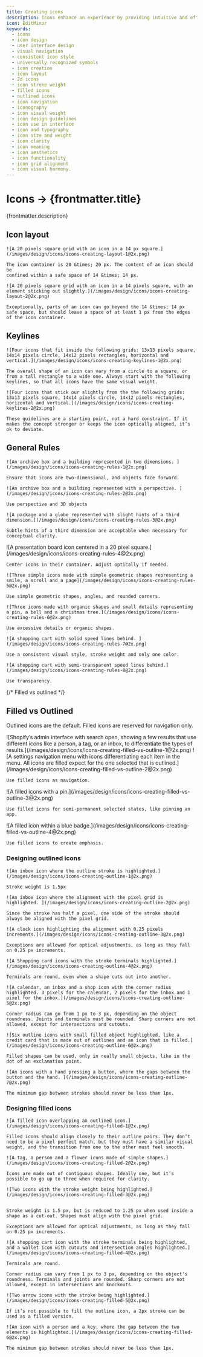 ```yaml
---
title: Creating icons
description: Icons enhance an experience by providing intuitive and efficient navigation, conveying information concisely, and making it more visually appealing.
icon: EditMinor
keywords:
  - icons
  - icon design
  - user interface design
  - visual navigation
  - consistent icon style
  - universally recognized symbols
  - icon creation
  - icon layout
  - 2d icons
  - icon stroke weight
  - filled icons
  - outlined icons
  - icon navigation
  - iconography
  - icon visual weight
  - icon design guidelines
  - icon use in interface
  - icon and typography
  - icon size and weight
  - icon clarity
  - icon meaning
  - icon aesthetics
  - icon functionality
  - icon grid alignment
  - icon visual harmony.
---
```


# Icons &rarr; {frontmatter.title}

<Lede>{frontmatter.description}</Lede>

<Subnav />

## Icon layout

<Row variant="1-1">
  <Column variant="directive">

    ![A 20 pixels square grid with an icon in a 14 px square.](/images/design/icons/icons-creating-layout-1@2x.png)

    The icon container is 20 &times; 20 px. The content of an icon should be
    confined within a safe space of 14 &times; 14 px.

  </Column>
  <Column variant="directive">

    ![A 20 pixels square grid with an icon in a 14 pixels square, with an element sticking out slightly.](/images/design/icons/icons-creating-layout-2@2x.png)

    Exceptionally, parts of an icon can go beyond the 14 &times; 14 px safe space, but should leave a space of at least 1 px from the edges of the icon container.

  </Column>
</Row>

## Keylines

<Row variant="1-1">
  <Column variant="directive">

    ![Four icons that fit inside the following grids: 13x13 pixels square, 14x14 pixels circle, 14x12 pixels rectangles, horizontal and vertical.](/images/design/icons/icons-creating-keylines-1@2x.png)

    The overall shape of an icon can vary from a circle to a square, or from a tall rectangle to a wide one. Always start with the following keylines, so that all icons have the same visual weight.

  </Column>
  <Column variant="directive">

    ![Four icons that stick our slightly from the the following grids: 13x13 pixels square, 14x14 pixels circle, 14x12 pixels rectangles, horizontal and vertical.](/images/design/icons/icons-creating-keylines-2@2x.png)

    These guidelines are a starting point, not a hard constraint. If it makes the concept stronger or keeps the icon optically aligned, it’s ok to deviate.

  </Column>
</Row>

## General Rules

<Row variant="1-1">
  <Column variant="do">

    ![An archive box and a building represented in two dimensions. ](/images/design/icons/icons-creating-rules-1@2x.png)

    Ensure that icons are two-dimensional, and objects face forward.

  </Column>
  <Column variant="dont">

    ![An archive box and a building represented with a perspective. ](/images/design/icons/icons-creating-rules-2@2x.png)

    Use perspective and 3D objects

  </Column>
</Row>

<Row variant="1-1">
  <Column variant="caution">

    ![A package and a globe represented with slight hints of a third dimension.](/images/design/icons/icons-creating-rules-3@2x.png)

    Subtle hints of a third dimension are acceptable when necessary for
    conceptual clarity.

  </Column>
  <Column variant="do">
    ![A presentation board icon centered in a 20 pixel square.](/images/design/icons/icons-creating-rules-4@2x.png)

    Center icons in their container. Adjust optically if needed.

  </Column>
</Row>

<Row variant="1-1">
  <Column variant="do">

    ![Three simple icons made with simple geometric shapes representing a smile, a scroll and a page](/images/design/icons/icons-creating-rules-5@2x.png)

    Use simple geometric shapes, angles, and rounded corners.

  </Column>
  <Column variant="dont">

    ![Three icons made with organic shapes and small details representing a pin, a bell and a christmas tree.](/images/design/icons/icons-creating-rules-6@2x.png)

    Use excessive details or organic shapes.

  </Column>
</Row>

<Row variant="1-1">
  <Column variant="do">

    ![A shopping cart with solid speed lines behind. ](/images/design/icons/icons-creating-rules-7@2x.png)

    Use a consistent visual style, stroke weight and only one color.

  </Column>
  <Column variant="dont">

    ![A shopping cart with semi-transparent speed lines behind.](/images/design/icons/icons-creating-rules-8@2x.png)

    Use transparency.

  </Column>
</Row>

{/* Filled vs outlined */}

## Filled vs Outlined

Outlined icons are the default. Filled icons are reserved for navigation only.

<Row variant="1">
  ![Shopify’s admin interface with search open, showing a few results that use
  different icons like a person, a tag, or an inbox, to differentiate the types
  of results.](/images/design/icons/icons-creating-filled-vs-outline-1@2x.png)
</Row>

<Row variant="1-1-1">
  <Column variant="do">
    ![A settings navigation menu with icons differentiating each item in the menu. All icons are filled expect for the one selected that is outlined.](/images/design/icons/icons-creating-filled-vs-outline-2@2x.png)

    Use filled icons as navigation.

  </Column>
  <Column variant="do">
    ![A filled icons with a pin.](/images/design/icons/icons-creating-filled-vs-outline-3@2x.png)

    Use filled icons for semi-permanent selected states, like pinning an app.

  </Column>
  <Column variant="dont">
    ![A filled icon within a blue badge.](/images/design/icons/icons-creating-filled-vs-outline-4@2x.png)

    Use filled icons to create emphasis.

  </Column>
</Row>

### Designing outlined icons

<Row variant="1-1">
  <Column variant="directive">

    ![An inbox icon where the outline stroke is highlighted.](/images/design/icons/icons-creating-outline-1@2x.png)

    Stroke weight is 1.5px

  </Column>
  <Column variant="directive">

    ![An inbox icon where the alignment with the pixel grid is highlighted. ](/images/design/icons/icons-creating-outline-2@2x.png)

    Since the stroke has half a pixel, one side of the stroke should always be aligned with the pixel grid.

  </Column>
</Row>

<Row variant="1-1">
  <Column variant="directive">

    ![A clock icon highlighting the alignment with 0.25 pixels increments.](/images/design/icons/icons-creating-outline-3@2x.png)

    Exceptions are allowed for optical adjustments, as long as they fall on 0.25 px increments.

  </Column>
  <Column variant="directive">

    ![A Shopping card icons with the stroke terminals highlighted.](/images/design/icons/icons-creating-outline-4@2x.png)

    Terminals are round, even when a shape cuts out into another.

  </Column>
</Row>

<Row variant="1-1-1">
  <Column variant="directive">

    ![A calendar, an inbox and a shop icon with the corner radius highlighted. 3 pixels for the calendar, 2 pixels for the inbox and 1 pixel for the inbox.](/images/design/icons/icons-creating-outline-5@2x.png)

    Corner radius can go from 1 px to 3 px, depending on the object roundness. Joints and terminals must be rounded. Sharp corners are not allowed, except for intersections and cutouts.

  </Column>
  <Column variant="directive">

    ![Six outline icons with small filled object highlighted, like a credit card that is made out of outlines and an icon that is filled.](/images/design/icons/icons-creating-outline-6@2x.png)

    Filled shapes can be used, only in really small objects, like in the dot of an exclamation point.

  </Column>
  <Column variant="directive">

    ![An icons with a hand pressing a button, where the gaps between the button and the hand. ](/images/design/icons/icons-creating-outline-7@2x.png)

    The minimum gap between strokes should never be less than 1px.

  </Column>
</Row>

### Designing filled icons

<Row variant="1-1">
  <Column variant="directive">

    ![A filled icon overlapping an outlined icon.](/images/design/icons/icons-creating-filled-1@2x.png)

    Filled icons should align closely to their outline pairs. They don’t need to be a pixel perfect match, but they must have a similar visual weight, and the transition from one to the other must feel smooth.

  </Column>
  <Column variant="directive">

    ![A tag, a person and a flower icons made of simple shapes.](/images/design/icons/icons-creating-filled-2@2x.png)

    Icons are made out of contiguous shapes. Ideally one, but it’s possible to go up to three when required for clarity.

  </Column>
</Row>

<Row variant="1-1">
  <Column variant="directive">

    ![Two icons with the stroke weight being highlighted.](/images/design/icons/icons-creating-filled-3@2x.png)


    Stroke weight is 1.5 px, but is reduced to 1.25 px when used inside a shape as a cut-out. Shapes must align with the pixel grid.

    Exceptions are allowed for optical adjustments, as long as they fall on 0.25 px increments.

  </Column>
  <Column variant="directive">

    ![A shopping cart icon with the stroke terminals being highlighted, and a wallet icon with cutouts and intersection angles highlighted.](/images/design/icons/icons-creating-filled-4@2x.png)

    Terminals are round.

    Corner radius can vary from 1 px to 3 px, depending on the object's roundness. Terminals and joints are rounded. Sharp corners are not allowed, except in intersections and knockouts.

  </Column>
</Row>

<Row variant="1-1">
  <Column variant="directive">

    ![Two arrow icons with the stroke being highlighted.](/images/design/icons/icons-creating-filled-5@2x.png)

    If it’s not possible to fill the outline icon, a 2px stroke can be used as a filled version.

  </Column>
  <Column variant="directive">

    ![An icon with a person and a key, where the gap between the two elements is highlighted.](/images/design/icons/icons-creating-filled-6@2x.png)

    The minimum gap between strokes should never be less than 1px.

  </Column>
</Row>
